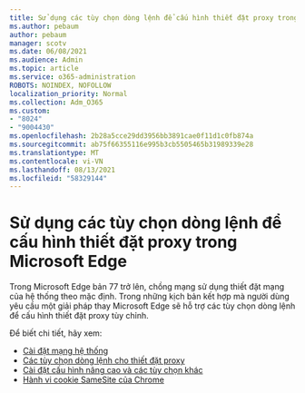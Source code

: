 ```yaml
---
title: Sử dụng các tùy chọn dòng lệnh để cấu hình thiết đặt proxy trong Microsoft Edge
ms.author: pebaum
author: pebaum
manager: scotv
ms.date: 06/08/2021
ms.audience: Admin
ms.topic: article
ms.service: o365-administration
ROBOTS: NOINDEX, NOFOLLOW
localization_priority: Normal
ms.collection: Adm_O365
ms.custom:
- "8024"
- "9004430"
ms.openlocfilehash: 2b28a5cce29dd3956bb3891cae0f11d1c0fb874a
ms.sourcegitcommit: ab75f66355116e995b3cb5505465b31989339e28
ms.translationtype: MT
ms.contentlocale: vi-VN
ms.lasthandoff: 08/13/2021
ms.locfileid: "58329144"
---
```

# <a name="use-command-line-options-to-configure-proxy-settings-in-microsoft-edge"></a>Sử dụng các tùy chọn dòng lệnh để cấu hình thiết đặt proxy trong Microsoft Edge

Trong Microsoft Edge bản 77 trở lên, chồng mạng sử dụng thiết đặt mạng của hệ thống theo mặc định. Trong những kịch bản kết hợp mà người dùng yêu cầu một giải pháp thay Microsoft Edge sẽ hỗ trợ các tùy chọn dòng lệnh để cấu hình thiết đặt proxy tùy chỉnh. 

Để biết chi tiết, hãy xem:

- [Cài đặt mạng hệ thống](https://docs.microsoft.com/deployedge/edge-learnmore-cmdline-options-proxy-settings#system-network-settings)
- [Các tùy chọn dòng lệnh cho thiết đặt proxy](https://docs.microsoft.com/deployedge/edge-learnmore-cmdline-options-proxy-settings#system-network-settings)
- [Cài đặt cấu hình nâng cao và các tùy chọn khác](https://go.microsoft.com/fwlink/?linkid=2134293)
- [Hành vi cookie SameSite của Chrome](https://docs.microsoft.com/office365/troubleshoot/miscellaneous/chrome-behavior-affects-applications)